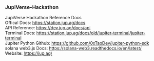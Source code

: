 ### JupiVerse-Hackathon 
JupiVerse Hackathon Reference Docs<br/>
Offical Docs: https://station.jup.ag/docs<br/>
API Reference: https://dev.jup.ag/docs/api<br/>
Terminal Docs: https://station.jup.ag/docs/old/jupiter-terminal/jupiter-terminal<br/>
Jupiter Python Github: https://github.com/0xTaoDev/jupiter-python-sdk<br/>
solana web3.js Docs: https://solana-web3.readthedocs.io/en/latest/<br/>
Website: https://jup.ag/<br/>


